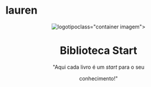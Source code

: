 # lauren
<!DOCTYPE html>
<html lang="pt-br">
<head>
<meta charset="UTF-8">

<meta name="viewport" content="width=device-width, initial-
scale=1.0">

<title>Implementação</title>
<link rel="stylesheet" href="styles.css">
</head>
<body>
<header class="cabecalho">
<div class="container">
<img src="IMG/Logo.svg" alt="logotipo"

class="container imagem">

<h1 class="container titulo">
Biblioteca Start
</h1>
<p class="container frase">
"Aqui cada livro é um <i>start</i> para o seu

conhecimento!"</p>
</div>
</header>
</body>
</html>
